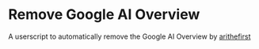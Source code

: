 # Remove Google AI Overview
A userscript to automatically remove the Google AI Overview by [arithefirst](arithefirst)
